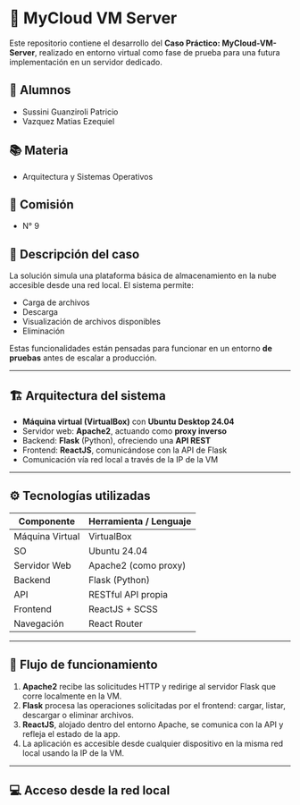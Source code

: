 # 🧩 MyCloud VM Server

Este repositorio contiene el desarrollo del **Caso Práctico: MyCloud-VM-Server**, realizado en entorno virtual como fase de prueba para una futura implementación en un servidor dedicado.

## 👥 Alumnos

- Sussini Guanziroli Patricio 
- Vazquez Matias Ezequiel 

## 📚 Materia 

- Arquitectura y Sistemas Operativos

## 🧷 Comisión 

- N° 9

## 🧪 Descripción del caso

La solución simula una plataforma básica de almacenamiento en la nube accesible desde una red local. El sistema permite:

- Carga de archivos
- Descarga
- Visualización de archivos disponibles
- Eliminación

Estas funcionalidades están pensadas para funcionar en un entorno **de pruebas** antes de escalar a producción.

---

## 🏗️ Arquitectura del sistema

- **Máquina virtual (VirtualBox)** con **Ubuntu Desktop 24.04**
- Servidor web: **Apache2**, actuando como **proxy inverso**
- Backend: **Flask** (Python), ofreciendo una **API REST**
- Frontend: **ReactJS**, comunicándose con la API de Flask
- Comunicación vía red local a través de la IP de la VM

---

## ⚙️ Tecnologías utilizadas

| Componente      | Herramienta / Lenguaje   |
|-----------------|--------------------------|
| Máquina Virtual | VirtualBox               |
| SO              | Ubuntu 24.04             |
| Servidor Web    | Apache2 (como proxy)     |
| Backend         | Flask (Python)           |
| API             | RESTful API propia       |
| Frontend        | ReactJS + SCSS           |
| Navegación      | React Router             |

---

## 🚦 Flujo de funcionamiento

1. **Apache2** recibe las solicitudes HTTP y redirige al servidor Flask que corre localmente en la VM.
2. **Flask** procesa las operaciones solicitadas por el frontend: cargar, listar, descargar o eliminar archivos.
3. **ReactJS**, alojado dentro del entorno Apache, se comunica con la API y refleja el estado de la app.
4. La aplicación es accesible desde cualquier dispositivo en la misma red local usando la IP de la VM.

---

## 💻 Acceso desde la red local



